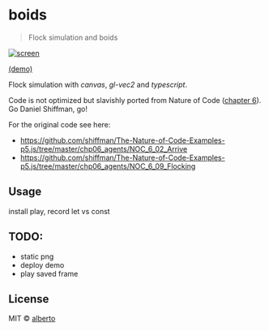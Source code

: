# boids

> Flock simulation and boids

[![screen](http://i.imgur.com/example.png)](http://nkint.github.io/boids/)

[(demo)](http://nkint.github.io/boids/)

<!-- iframe: http://nkint.github.io/boids/index.html -->

Flock simulation with _canvas_, _gl-vec2_ and _typescript_.

Code is not optimized but slavishly ported from Nature of Code ([chapter 6](https://natureofcode.com/book/chapter-6-autonomous-agents/)).
Go Daniel Shiffman, go!

For the original code see here:

- https://github.com/shiffman/The-Nature-of-Code-Examples-p5.js/tree/master/chp06_agents/NOC_6_02_Arrive
- https://github.com/shiffman/The-Nature-of-Code-Examples-p5.js/tree/master/chp06_agents/NOC_6_09_Flocking

## Usage

install
play, record
let vs const

## TODO:

- static png
- deploy demo
- play saved frame

## License

MIT © [alberto](https://github.com/nkint)
